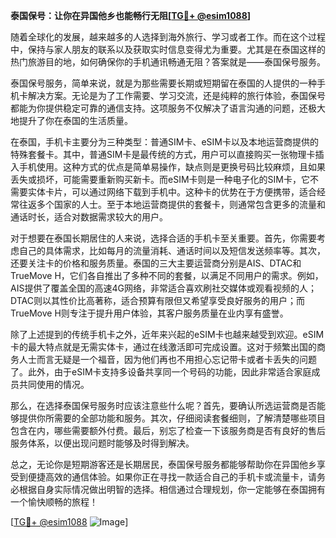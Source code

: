 **泰国保号：让你在异国他乡也能畅行无阻[[TG💪+ @esim1088](https://t.me/s/esim1088)]**

随着全球化的发展，越来越多的人选择到海外旅行、学习或者工作。而在这个过程中，保持与家人朋友的联系以及获取实时信息变得尤为重要。尤其是在泰国这样的热门旅游目的地，如何确保你的手机通讯畅通无阻？答案就是——泰国保号服务。

泰国保号服务，简单来说，就是为那些需要长期或短期留在泰国的人提供的一种手机卡解决方案。无论是为了工作需要、学习交流，还是纯粹的旅行体验，泰国保号都能为你提供稳定可靠的通信支持。这项服务不仅解决了语言沟通的问题，还极大地提升了你在泰国的生活质量。

在泰国，手机卡主要分为三种类型：普通SIM卡、eSIM卡以及本地运营商提供的特殊套餐卡。其中，普通SIM卡是最传统的方式，用户可以直接购买一张物理卡插入手机使用。这种方式的优点是简单易操作，缺点则是更换号码比较麻烦，且如果丢失或损坏，可能需要重新购买新卡。而eSIM卡则是一种电子化的SIM卡，它不需要实体卡片，可以通过网络下载到手机中。这种卡的优势在于方便携带，适合经常往返多个国家的人士。至于本地运营商提供的套餐卡，则通常包含更多的流量和通话时长，适合对数据需求较大的用户。

对于想要在泰国长期居住的人来说，选择合适的手机卡至关重要。首先，你需要考虑自己的具体需求，比如每月的流量消耗、通话时间以及短信发送频率等。其次，还要关注卡的价格和服务质量。泰国的三大主要运营商分别是AIS、DTAC和TrueMove H，它们各自推出了多种不同的套餐，以满足不同用户的需求。例如，AIS提供了覆盖全国的高速4G网络，非常适合喜欢刷社交媒体或观看视频的人；DTAC则以其性价比高著称，适合预算有限但又希望享受良好服务的用户；而TrueMove H则专注于提升用户体验，其客户服务质量在业内享有盛誉。

除了上述提到的传统手机卡之外，近年来兴起的eSIM卡也越来越受到欢迎。eSIM卡的最大特点就是无需实体卡，通过在线激活即可完成设置。这对于频繁出国的商务人士而言无疑是一个福音，因为他们再也不用担心忘记带卡或者卡丢失的问题了。此外，由于eSIM卡支持多设备共享同一个号码的功能，因此非常适合家庭成员共同使用的情况。

那么，在选择泰国保号服务时应该注意些什么呢？首先，要确认所选运营商是否能够提供你所需要的全部功能和服务。其次，仔细阅读套餐细则，了解清楚哪些项目包含在内，哪些需要额外付费。最后，别忘了检查一下该服务商是否有良好的售后服务体系，以便出现问题时能够及时得到解决。

总之，无论你是短期游客还是长期居民，泰国保号服务都能够帮助你在异国他乡享受到便捷高效的通信体验。如果你正在寻找一款适合自己的手机卡或流量卡，请务必根据自身实际情况做出明智的选择。相信通过合理规划，你一定能够在泰国拥有一个愉快顺畅的旅程！

[[TG💪+ @esim1088](https://t.me/s/esim1088) ![Image](https://i.postimg.cc/4NQfJmqS/Snipaste-2025-05-13-00-14-12.png)]